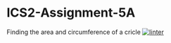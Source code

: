 # ICS2-Assignment-5A
Finding the area and circumference of a cricle
[![linter](https://github.com/Nash-Villarta/ICS2-Assignment-5A/workflows/linter/badge.svg)](https://github.com/marketplace/actions/super-linter)
